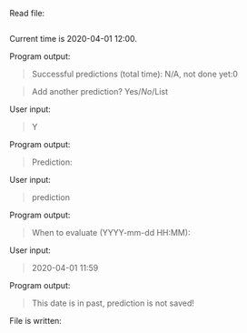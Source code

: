 Read file:
```
```

Current time is 2020-04-01 12:00.

Program output:
> Successful predictions (total time): N/A, not done yet:0

> Add another prediction? Yes/*No*/List

User input:
> Y

Program output:
> Prediction:

User input:
> prediction

Program output:
> When to evaluate (YYYY-mm-dd HH:MM):

User input:
> 2020-04-01 11:59

Program output:
> This date is in past, prediction is not saved!

File is written:
```

```